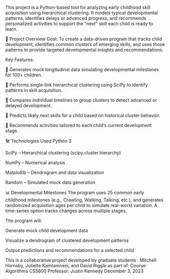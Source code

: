 This project is a Python-based tool for analyzing early childhood skill acquisition using hierarchical clustering. It models typical developmental patterns, identifies delays or advanced progress, and recommends personalized activities to support the "next" skill each child is ready to learn.

🧠 Project Overview
Goal:
To create a data-driven program that tracks child development, identifies common clusters of emerging skills, and uses those patterns to provide targeted developmental insights and recommendations.

Key Features:

🧩 Generates mock longitudinal data simulating developmental milestones for 100+ children.

🔗 Performs single-link hierarchical clustering using SciPy to identify patterns in skill acquisition.

🧮 Compares individual timelines to group clusters to detect advanced or delayed development.

🎯 Predicts likely next skills for a child based on historical cluster behavior.

📝 Recommends activities tailored to each child’s current development stage.

🛠 Technologies Used
Python 3

SciPy – Hierarchical clustering (scipy.cluster.hierarchy)

NumPy – Numerical analysis

Matplotlib – Dendrogram and data visualization

Random – Simulated mock data generation

📊 Developmental Milestones
The program uses 25 common early childhood milestones (e.g., Crawling, Walking, Talking, etc.), and generates randomized acquisition ages per child to simulate real-world variation. A time-series option tracks changes across multiple stages.

The program will:

Generate mock child development data

Visualize a dendrogram of clustered development patterns

Output predictions and recommendations for a selected child

This is a collaborative project developed by graduate students : Mitchell Hornsby, Juliette Kamtamneni, and David Riggle as part of:
Course: Algorithms CS5800
Professor: Justin Kennedy
December 3, 2023
